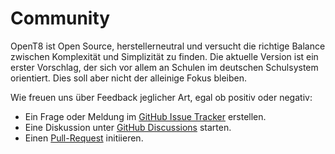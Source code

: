 # Community

OpenT8 ist Open Source, herstellerneutral und versucht die richtige Balance zwischen Komplexität und Simplizität zu finden. Die aktuelle Version ist ein erster Vorschlag, der sich vor allem an Schulen im deutschen Schulsystem orientiert. Dies soll aber nicht der alleinige Fokus bleiben.

Wie freuen uns über Feedback jeglicher Art, egal ob positiv oder negativ:

+ Ein Frage oder Meldung im [GitHub Issue Tracker](https://github.com/openpotato/opent8/issues) erstellen.
+ Eine Diskussion unter [GitHub Discussions](https://github.com/openpotato/opent8/discussions) starten.
+ Einen [Pull-Request](https://github.com/openpotato/opent8/pulls) initiieren.
